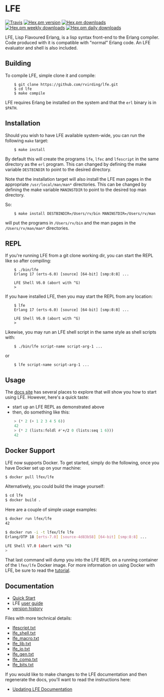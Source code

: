 # LFE

[![Travis](https://img.shields.io/travis/rvirding/lfe.svg)](https://travis-ci.org/rvirding/lfe)
[![Hex.pm version](https://img.shields.io/hexpm/v/lfe.svg)](https://hex.pm/packages/lfe)
[![Hex.pm downloads](https://img.shields.io/hexpm/dt/lfe.svg)](https://hex.pm/packages/lfe)
[![Hex.pm weekly downloads](https://img.shields.io/hexpm/dw/lfe.svg)](https://hex.pm/packages/lfe)
[![Hex.pm daily downloads](https://img.shields.io/hexpm/dd/lfe.svg)](https://hex.pm/packages/lfe)

LFE, Lisp Flavoured Erlang, is a lisp syntax front-end to the Erlang
compiler. Code produced with it is compatible with "normal" Erlang
code. An LFE evaluator and shell is also included.


## Building

To compile LFE, simple clone it and compile:

```shell
    $ git clone https://github.com/rvirding/lfe.git
    $ cd lfe
    $ make compile
```

LFE requires Erlang be installed on the system and that the ``erl`` binary is
in ``$PATH``.


## Installation

Should you wish to have LFE available system-wide, you can run
the following ``make`` target:

```shell
    $ make install
```

By default this will create the programs ``lfe``, ``lfec`` and
``lfescript`` in the same directory as the ``erl`` program. This can
changed by defining the make variable ``DESTBINDIR`` to point to the
desired directory.

Note that the installation target will also install the LFE man pages
in the appropriate ``/usr/local/man/man*`` directories. This can be
changed by defining the make variable ``MANINSTDIR`` to point to the
desired top man directory.

So:

```shell
    $ make install DESTBINDIR=/Users/rv/bin MANINSTDIR=/Users/rv/man
```

will put the programs in ``/Users/rv/bin`` and the man pages in the
``/Users/rv/man/man*`` directories.


## REPL

If you're running LFE from a git clone working dir, you can start the REPL
like so after compiling:

```shell
    $ ./bin/lfe
    Erlang 17 (erts-6.0) [source] [64-bit] [smp:8:8] ...

    LFE Shell V6.0 (abort with ^G)
    >
```

If you have installed LFE, then you may start the REPL from any location:

```shell
    $ lfe
    Erlang 17 (erts-6.0) [source] [64-bit] [smp:8:8] ...

    LFE Shell V6.0 (abort with ^G)
    >
```

Likewise, you may run an LFE shell script in the same style as shell scripts
with:

```shell
    $ ./bin/lfe script-name script-arg-1 ...
```

or

```shell
    $ lfe script-name script-arg-1 ...
```

## Usage

The [docs site](http://lfe.github.io/docs.html) has several places to explore
that will show you how to start using LFE. However, here's a quick taste:

* start up an LFE REPL as demonstrated above
* then, do something like this:
```cl
    > (* 2 (+ 1 2 3 4 5 6))
    42
    > (* 2 (lists:foldl #'+/2 0 (lists:seq 1 6)))
    42
```

## Docker Support

LFE now supports Docker. To get started, simply do the following, once you
have Docker set up on your machine:

```bash
$ docker pull lfex/lfe
```

Alternatively, you could build the image yourself:

```bash
$ cd lfe
$ docker build .
```

Here are a couple of simple usage examples:

```bash
$ docker run lfex/lfe
42

$ docker run -i -t lfex/lfe lfe
Erlang/OTP 18 [erts-7.0] [source-4d83b58] [64-bit] [smp:8:8] ...

LFE Shell V7.0 (abort with ^G)
>
```

That last command will dump you into the LFE REPL on a running container
of the ``lfex/lfe`` Docker image. For more information on using Docker
with LFE, be sure to read the
[tutorial](http://blog.lfe.io/tutorials/2014/12/07/1837-running-lfe-in-docker/).


## Documentation

* [Quick Start](https://lfe.gitbooks.io/quick-start/content/)
* LFE [user guide](doc/user_guide.txt)
* [version history](doc/src/version_history.md)

Files with more technical details:

* [lfescript.txt](doc/lfescript.txt)
* [lfe_shell.txt](doc/lfe_shell.txt)
* [lfe_macro.txt](doc/lfe_macro.txt)
* [lfe_lib.txt](doc/lfe_lib.txt)
* [lfe_io.txt](doc/lfe_io.txt)
* [lfe_gen.txt](doc/lfe_gen.txt)
* [lfe_comp.txt](doc/lfe_comp.txt)
* [lfe_bits.txt](doc/lfe_bits.txt)

If you would like to make changes to the LFE documentation and then regenerate
the docs, you'll want to read the instructions here:

* [Updating LFE Documentation](doc/src/updating_docs.md)
